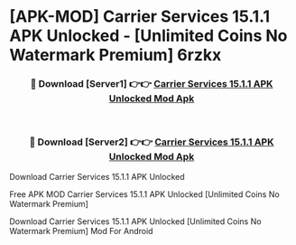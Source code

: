 # [APK-MOD] Carrier Services 15.1.1 APK Unlocked - [Unlimited Coins No Watermark Premium] 6rzkx



<div align="center">
<h3>🔴 Download [Server1] 👉👉 <a href="https://momento.my/?title=Carrier_Services_15.1.1_APK_Unlocked">Carrier Services 15.1.1 APK Unlocked Mod Apk</a></h3><br>

<h3>🔴 Download [Server2] 👉👉 <a href="https://momento.my/?title=Carrier_Services_15.1.1_APK_Unlocked">Carrier Services 15.1.1 APK Unlocked Mod Apk</a></h3>
</div>



Download Carrier Services 15.1.1 APK Unlocked 

Free APK MOD Carrier Services 15.1.1 APK Unlocked [Unlimited Coins No Watermark Premium]

Download Carrier Services 15.1.1 APK Unlocked [Unlimited Coins No Watermark Premium] Mod For Android
